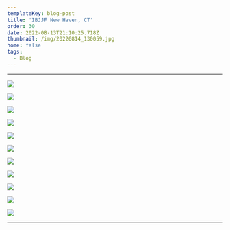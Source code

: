 ```yaml
---
templateKey: blog-post
title: 'IBJJF New Haven, CT'
order: 30
date: 2022-08-13T21:10:25.718Z
thumbnail: /img/20220814_130059.jpg
home: false
tags:
  - Blog
---
```

- - -

![](/img/screenshot_20220814-055643_instagram.jpg)

![](/img/20220813_191612.jpg)

![](/img/20220814_093214.jpg)

![](/img/20220814_093822.jpg)

![](/img/20220813_155045.jpg)

![](/img/20220814_094633.jpg)

![](/img/whatsapp-image-2022-08-24-at-5.19.04-pm-9-.jpeg)

![](/img/20220813_131152.jpg)

![](/img/20220814_164335.jpg)

![](/img/20220814_115004.jpg)

![](/img/20220814_174518.jpg)

- - -
